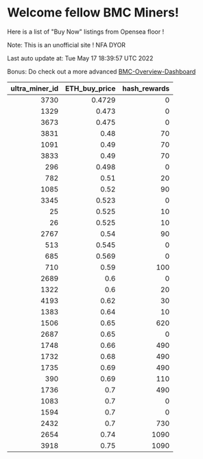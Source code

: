 # Welcome fellow BMC Miners!
Here is a list of "Buy Now" listings from Opensea floor !

Note: This is an unofficial site ! NFA DYOR

Last auto update at: Tue May 17 18:39:57 UTC 2022

Bonus: Do check out a more advanced [BMC-Overview-Dashboard](https://dune.com/defifunk/BMC-Overview-Dashboard)


|   ultra_miner_id |   ETH_buy_price |   hash_rewards |
|-----------------:|----------------:|---------------:|
|             3730 |          0.4729 |              0 |
|             1329 |          0.473  |              0 |
|             3673 |          0.475  |              0 |
|             3831 |          0.48   |             70 |
|             1091 |          0.49   |             70 |
|             3833 |          0.49   |             70 |
|              296 |          0.498  |              0 |
|              782 |          0.51   |             20 |
|             1085 |          0.52   |             90 |
|             3345 |          0.523  |              0 |
|               25 |          0.525  |             10 |
|               26 |          0.525  |             10 |
|             2767 |          0.54   |             90 |
|              513 |          0.545  |              0 |
|              685 |          0.569  |              0 |
|              710 |          0.59   |            100 |
|             2689 |          0.6    |              0 |
|             1322 |          0.6    |             20 |
|             4193 |          0.62   |             30 |
|             1383 |          0.64   |             10 |
|             1506 |          0.65   |            620 |
|             2687 |          0.65   |              0 |
|             1748 |          0.66   |            490 |
|             1732 |          0.68   |            490 |
|             1735 |          0.69   |            490 |
|              390 |          0.69   |            110 |
|             1736 |          0.7    |            490 |
|             1083 |          0.7    |              0 |
|             1594 |          0.7    |              0 |
|             2432 |          0.7    |            730 |
|             2654 |          0.74   |           1090 |
|             3918 |          0.75   |           1090 |